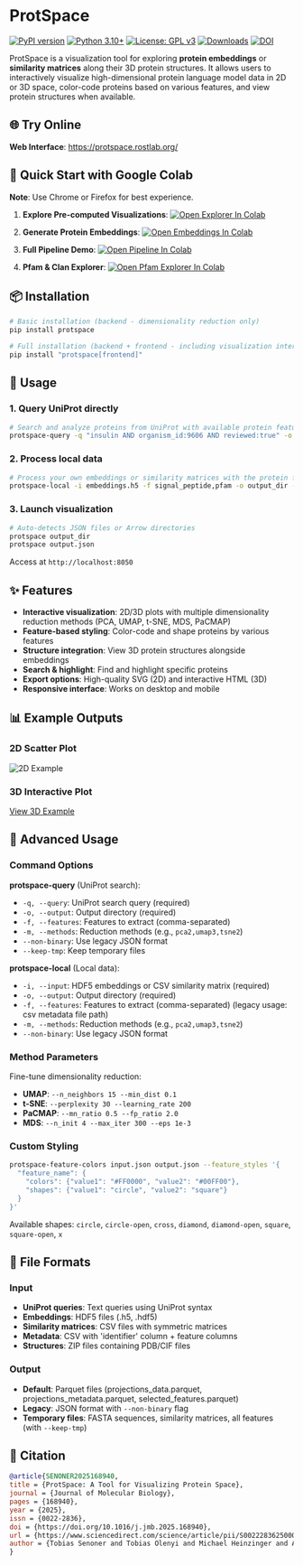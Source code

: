# ProtSpace

[![PyPI version](https://badge.fury.io/py/protspace.svg)](https://badge.fury.io/py/protspace)
[![Python 3.10+](https://img.shields.io/badge/python-3.10+-blue.svg)](https://www.python.org/downloads/)
[![License: GPL v3](https://img.shields.io/badge/License-GPLv3-blue.svg)](https://www.gnu.org/licenses/gpl-3.0)
[![Downloads](https://pepy.tech/badge/protspace)](https://pepy.tech/project/protspace)
[![DOI](https://img.shields.io/badge/DOI-10.1016%2Fj.jmb.2025.168940-blue)](https://doi.org/10.1016/j.jmb.2025.168940)

ProtSpace is a visualization tool for exploring **protein embeddings** or **similarity matrices** along their 3D protein structures. It allows users to interactively visualize high-dimensional protein language model data in 2D or 3D space, color-code proteins based on various features, and view protein structures when available.

## 🌐 Try Online

**Web Interface**: https://protspace.rostlab.org/

## 🚀 Quick Start with Google Colab

**Note**: Use Chrome or Firefox for best experience.

1. **Explore Pre-computed Visualizations**: [![Open Explorer In Colab](https://colab.research.google.com/assets/colab-badge.svg)](https://colab.research.google.com/github/tsenoner/protspace/blob/main/examples/notebook/Explore_ProtSpace.ipynb)

2. **Generate Protein Embeddings**: [![Open Embeddings In Colab](https://colab.research.google.com/assets/colab-badge.svg)](https://colab.research.google.com/github/tsenoner/protspace/blob/main/examples/notebook/ClickThrough_GenerateEmbeddings.ipynb)

3. **Full Pipeline Demo**: [![Open Pipeline In Colab](https://colab.research.google.com/assets/colab-badge.svg)](https://colab.research.google.com/github/tsenoner/protspace/blob/main/examples/notebook/Run_ProtSpace.ipynb)

4. **Pfam & Clan Explorer**: [![Open Pfam Explorer In Colab](https://colab.research.google.com/assets/colab-badge.svg)](https://colab.research.google.com/github/tsenoner/protspace/blob/main/examples/notebook/PfamExplorer_ProtSpace.ipynb)

## 📦 Installation

```bash
# Basic installation (backend - dimensionality reduction only)
pip install protspace

# Full installation (backend + frontend - including visualization interface)
pip install "protspace[frontend]"
```

## 🎯 Usage

### 1. Query UniProt directly

```bash
# Search and analyze proteins from UniProt with available protein features
protspace-query -q "insulin AND organism_id:9606 AND reviewed:true" -o output_dir -m pca2,umap3
```

### 2. Process local data

```bash
# Process your own embeddings or similarity matrices with the protein features you want
protspace-local -i embeddings.h5 -f signal_peptide,pfam -o output_dir -m pca2,pca3
```

### 3. Launch visualization

```bash
# Auto-detects JSON files or Arrow directories
protspace output_dir
protspace output.json
```

Access at `http://localhost:8050`

## ✨ Features

- **Interactive visualization**: 2D/3D plots with multiple dimensionality reduction methods (PCA, UMAP, t-SNE, MDS, PaCMAP)
- **Feature-based styling**: Color-code and shape proteins by various features
- **Structure integration**: View 3D protein structures alongside embeddings
- **Search & highlight**: Find and highlight specific proteins
- **Export options**: High-quality SVG (2D) and interactive HTML (3D)
- **Responsive interface**: Works on desktop and mobile

## 📊 Example Outputs

### 2D Scatter Plot

![2D Example](https://tsenoner.github.io/protspace/examples/out/toxins/protein_category_umap.svg)

### 3D Interactive Plot

[View 3D Example](https://tsenoner.github.io/protspace/examples/out/3FTx/UMAP3_major_group.html)

## 🔧 Advanced Usage

### Command Options

**protspace-query** (UniProt search):

- `-q, --query`: UniProt search query (required)
- `-o, --output`: Output directory (required)
- `-f, --features`: Features to extract (comma-separated)
- `-m, --methods`: Reduction methods (e.g., `pca2,umap3,tsne2`)
- `--non-binary`: Use legacy JSON format
- `--keep-tmp`: Keep temporary files

**protspace-local** (Local data):

- `-i, --input`: HDF5 embeddings or CSV similarity matrix (required)
- `-o, --output`: Output directory (required)
- `-f, --features`: Features to extract (comma-separated) (legacy usage: csv metadata file path)
- `-m, --methods`: Reduction methods (e.g., `pca2,umap3,tsne2`)
- `--non-binary`: Use legacy JSON format

### Method Parameters

Fine-tune dimensionality reduction:

- **UMAP**: `--n_neighbors 15 --min_dist 0.1`
- **t-SNE**: `--perplexity 30 --learning_rate 200`
- **PaCMAP**: `--mn_ratio 0.5 --fp_ratio 2.0`
- **MDS**: `--n_init 4 --max_iter 300 --eps 1e-3`

### Custom Styling

```bash
protspace-feature-colors input.json output.json --feature_styles '{
  "feature_name": {
    "colors": {"value1": "#FF0000", "value2": "#00FF00"},
    "shapes": {"value1": "circle", "value2": "square"}
  }
}'
```

Available shapes: `circle`, `circle-open`, `cross`, `diamond`, `diamond-open`, `square`, `square-open`, `x`

## 📁 File Formats

### Input

- **UniProt queries**: Text queries using UniProt syntax
- **Embeddings**: HDF5 files (.h5, .hdf5)
- **Similarity matrices**: CSV files with symmetric matrices
- **Metadata**: CSV with 'identifier' column + feature columns
- **Structures**: ZIP files containing PDB/CIF files

### Output

- **Default**: Parquet files (projections_data.parquet, projections_metadata.parquet, selected_features.parquet)
- **Legacy**: JSON format with `--non-binary` flag
- **Temporary files**: FASTA sequences, similarity matrices, all features (with `--keep-tmp`)

## 📝 Citation

```bibtex
@article{SENONER2025168940,
title = {ProtSpace: A Tool for Visualizing Protein Space},
journal = {Journal of Molecular Biology},
pages = {168940},
year = {2025},
issn = {0022-2836},
doi = {https://doi.org/10.1016/j.jmb.2025.168940},
url = {https://www.sciencedirect.com/science/article/pii/S0022283625000063},
author = {Tobias Senoner and Tobias Olenyi and Michael Heinzinger and Anton Spannagl and George Bouras and Burkhard Rost and Ivan Koludarov}
}
```
